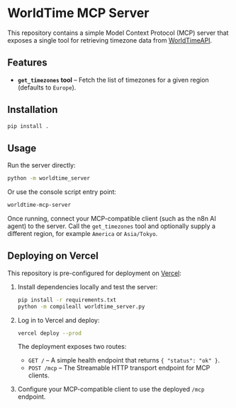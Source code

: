 # WorldTime MCP Server

This repository contains a simple Model Context Protocol (MCP) server that exposes a
single tool for retrieving timezone data from [WorldTimeAPI](http://worldtimeapi.org).

## Features

- **`get_timezones` tool** – Fetch the list of timezones for a given region
  (defaults to `Europe`).

## Installation

```bash
pip install .
```

## Usage

Run the server directly:

```bash
python -m worldtime_server
```

Or use the console script entry point:

```bash
worldtime-mcp-server
```

Once running, connect your MCP-compatible client (such as the n8n AI agent) to the
server. Call the `get_timezones` tool and optionally supply a different region, for
example `America` or `Asia/Tokyo`.


## Deploying on Vercel

This repository is pre-configured for deployment on [Vercel](https://vercel.com/):

1. Install dependencies locally and test the server:

   ```bash
   pip install -r requirements.txt
   python -m compileall worldtime_server.py
   ```

2. Log in to Vercel and deploy:

   ```bash
   vercel deploy --prod
   ```

   The deployment exposes two routes:

   - `GET /` – A simple health endpoint that returns `{ "status": "ok" }`.
   - `POST /mcp` – The Streamable HTTP transport endpoint for MCP clients.

3. Configure your MCP-compatible client to use the deployed `/mcp` endpoint.

